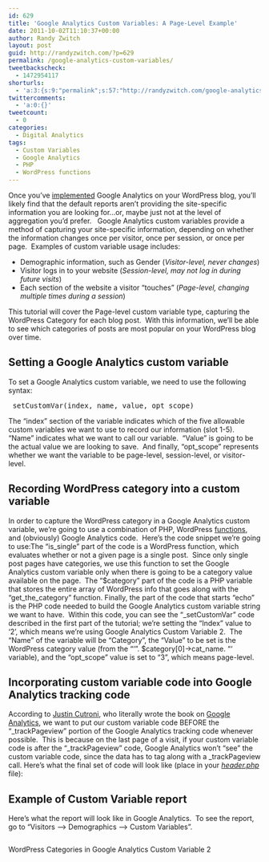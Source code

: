 ```yaml
---
id: 629
title: 'Google Analytics Custom Variables: A Page-Level Example'
date: 2011-10-02T11:10:37+00:00
author: Randy Zwitch
layout: post
guid: http://randyzwitch.com/?p=629
permalink: /google-analytics-custom-variables/
tweetbackscheck:
  - 1472954117
shorturls:
  - 'a:3:{s:9:"permalink";s:57:"http://randyzwitch.com/google-analytics-custom-variables/";s:7:"tinyurl";s:26:"http://tinyurl.com/6tbhmuf";s:4:"isgd";s:19:"http://is.gd/O2gDuQ";}'
twittercomments:
  - 'a:0:{}'
tweetcount:
  - 0
categories:
  - Digital Analytics
tags:
  - Custom Variables
  - Google Analytics
  - PHP
  - WordPress functions
---
```

Once you&#8217;ve <a title="Google Analytics for WordPress: Two Methods" href="http://randyzwitch.com/2011/08/google-analytics-for-wordpress/" target="_blank">implemented</a> Google Analytics on your WordPress blog, you&#8217;ll likely find that the default reports aren&#8217;t providing the site-specific information you are looking for&#8230;or, maybe just not at the level of aggregation you&#8217;d prefer.   Google Analytics custom variables provide a method of capturing your site-specific information, depending on whether the information changes once per visitor, once per session, or once per page.  Examples of custom variable usage includes:

  * Demographic information, such as Gender (_Visitor-level, never changes_)
  * Visitor logs in to your website (_Session-level, may not log in during future visits_)
  * Each section of the website a visitor &#8220;touches&#8221; (_Page-level, changing multiple times during a session_)

This tutorial will cover the Page-level custom variable type, capturing the WordPress Category for each blog post.  With this information, we&#8217;ll be able to see which categories of posts are most popular on your WordPress blog over time.

<!--more-->

## Setting a Google Analytics custom variable

To set a Google Analytics custom variable, we need to use the following syntax:

<pre>_setCustomVar(index, name, value, opt_scope)</pre>

The &#8220;index&#8221; section of the variable indicates which of the five allowable custom variables we want to use to record our information (slot 1-5).  &#8220;Name&#8221; indicates what we want to call our variable.  &#8220;Value&#8221; is going to be the actual value we are looking to save.  And finally, &#8220;opt_scope&#8221; represents whether we want the variable to be page-level, session-level, or visitor-level.
  

  


## Recording WordPress category into a custom variable

In order to capture the WordPress category in a Google Analytics custom variable, we&#8217;re going to use a combination of PHP, WordPress <a title="WordPress functions" href="http://codex.wordpress.org/Function_Reference" target="_blank">functions</a>, and (obviously) Google Analytics code.  Here&#8217;s the code snippet we&#8217;re going to use:The &#8220;is\_single&#8221; part of the code is a WordPress function, which evaluates whether or not a given page is a single post.  Since only single post pages have categories, we use this function to set the Google Analytics custom variable only when there is going to be a category value available on the page.  The &#8220;$category&#8221; part of the code is a PHP variable that stores the entire array of WordPress info that goes along with the &#8220;get\_the\_category&#8221; function. Finally, the part of the code that starts &#8220;echo&#8221; is the PHP code needed to build the Google Analytics custom variable string we want to have.  Within this code, you can see the &#8220;\_setCustomVar&#8221; code described in the first part of the tutorial; we&#8217;re setting the &#8220;Index&#8221; value to &#8216;2&#8217;, which means we&#8217;re using Google Analytics Custom Variable 2.  The &#8220;Name&#8221; of the variable will be &#8220;Category&#8221;, the &#8220;Value&#8221; to be set is the WordPress category value (from the &#8220;&#8216;&#8221;. $category[0]->cat\_name. &#8220;&#8216; variable), and the &#8220;opt\_scope&#8221; value is set to &#8220;3&#8221;, which means page-level. 

## Incorporating custom variable code into Google Analytics tracking code

According to <a title="More info on Google Analytics custom variables" href="http://cutroni.com/blog/2011/05/18/mastering-google-analytics-custom-variables/" target="_blank">Justin Cutroni</a>, who literally wrote the book on [Google Analytics](http://www.amazon.com/gp/product/0596158009/ref=as_li_ss_tl?ie=UTF8&tag=thefuquexpe-20&linkCode=as2&camp=217145&creative=399369&creativeASIN=0596158009), we want to put our custom variable code BEFORE the &#8220;\_trackPageview&#8221; portion of the Google Analytics tracking code whenever possible.  This is because on the last page of a visit, if your custom variable code is after the &#8220;\_trackPageview&#8221; code, Google Analytics won&#8217;t &#8220;see&#8221; the custom variable code, since the data has to tag along with a _trackPageview call. Here&#8217;s what the final set of code will look like (place in your <a title="Installing Google Analytics tracking code" href="http://randyzwitch.com/2011/08/google-analytics-for-wordpress/" target="_blank"><em>header.php</em></a> file):

## Example of Custom Variable report

Here&#8217;s what the report will look like in Google Analytics.  To see the report, go to &#8220;Visitors &#8211;> Demographics &#8211;> Custom Variables&#8221;.

<div id="attachment_695" style="width: 652px" class="wp-caption alignleft">
  <img class="size-large wp-image-695 " title="google-analytics-custom-variables" src="http://i1.wp.com/randyzwitch.com/wp-content/uploads/2011/10/google-analytics-custom-variables-1024x143.png?fit=642%2C89" alt="" srcset="http://i2.wp.com/randyzwitch.com/wp-content/uploads/2011/10/google-analytics-custom-variables.png?resize=1024%2C143 1024w, http://i2.wp.com/randyzwitch.com/wp-content/uploads/2011/10/google-analytics-custom-variables.png?resize=150%2C20 150w, http://i2.wp.com/randyzwitch.com/wp-content/uploads/2011/10/google-analytics-custom-variables.png?resize=300%2C41 300w, http://i2.wp.com/randyzwitch.com/wp-content/uploads/2011/10/google-analytics-custom-variables.png?resize=500%2C69 500w, http://i2.wp.com/randyzwitch.com/wp-content/uploads/2011/10/google-analytics-custom-variables.png?w=1181 1181w" sizes="(max-width: 642px) 100vw, 642px" data-recalc-dims="1" />
  
  <p class="wp-caption-text">
    WordPress Categories in Google Analytics Custom Variable 2
  </p>
</div>

&nbsp;

&nbsp;

&nbsp;

&nbsp;

&nbsp;

&nbsp;